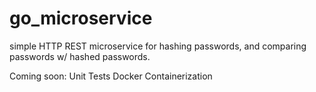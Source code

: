 # go_microservice

simple HTTP REST microservice for hashing passwords, and comparing passwords w/ hashed passwords.

Coming soon:
Unit Tests
Docker Containerization
